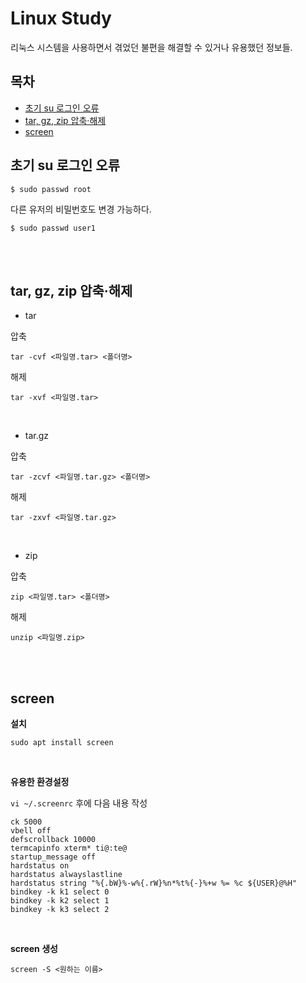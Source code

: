 # Linux Study

<p>리눅스 시스템을 사용하면서 겪었던 불편을 해결할 수 있거나 유용했던 정보들.</p>

## 목차
<p>

- [초기 su 로그인 오류](#초기-su-로그인-오류)
- [tar, gz, zip 압축·해제](#tar-gz-zip-압축·해제)
- [screen](#screen)
</p>

## 초기 su 로그인 오류
<p>

```
$ sudo passwd root
```
</p>
<p>

다른 유저의 비밀번호도 변경 가능하다.
```
$ sudo passwd user1
```
</p>

<br><br>

## tar, gz, zip 압축·해제
<p>

- tar
</p>
<p>

압축
```
tar -cvf <파일명.tar> <폴더명>
```
</p>
<p>

해제
```
tar -xvf <파일명.tar>
```
</p>
<br>
<p>

- tar.gz
</p>
<p>

압축
```
tar -zcvf <파일명.tar.gz> <폴더명>
```
</p>
<p>

해제
```
tar -zxvf <파일명.tar.gz>
```
</p>
<br>
<p>

- zip
</p>
<p>

압축
```
zip <파일명.tar> <폴더명>
```
</p>
<p>

해제
```
unzip <파일명.zip>
```
</p>

<br><br>

## screen
<p>

**설치**
```
sudo apt install screen
```
</p>

<br>

<p>

**유용한 환경설정**
</p>
<p>

`vi ~/.screenrc` 후에 다음 내용 작성
```
ck 5000
vbell off
defscrollback 10000
termcapinfo xterm* ti@:te@
startup_message off
hardstatus on
hardstatus alwayslastline
hardstatus string "%{.bW}%-w%{.rW}%n*%t%{-}%+w %= %c ${USER}@%H"
bindkey -k k1 select 0
bindkey -k k2 select 1
bindkey -k k3 select 2
```
</p>

<br>

<p>

**screen 생성**
```
screen -S <원하는 이름>
```
</p>